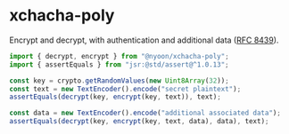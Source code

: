 # xchacha-poly

Encrypt and decrypt, with authentication and additional data
([RFC 8439](https://rfc-editor.org/rfc/rfc8439)).

```ts
import { decrypt, encrypt } from "@nyoon/xchacha-poly";
import { assertEquals } from "jsr:@std/assert@^1.0.13";

const key = crypto.getRandomValues(new Uint8Array(32));
const text = new TextEncoder().encode("secret plaintext");
assertEquals(decrypt(key, encrypt(key, text)), text);

const data = new TextEncoder().encode("additional associated data");
assertEquals(decrypt(key, encrypt(key, text, data), data), text);
```

